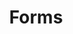 ---
title: Forms
description: Collect all of your FormKit data, submit to your server, and handle server-side error messages.
---